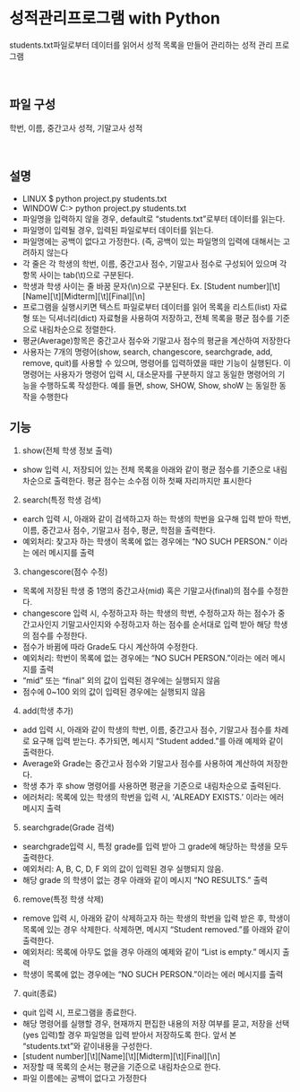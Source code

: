 # 성적관리프로그램 with Python




students.txt파일로부터 데이터를 읽어서 성적 목록을 만들어 관리하는 성적 관리 프로그램


<br/>

## 파일 구성

학번, 이름, 중간고사 성적, 기말고사 성적


<br/>

## 설명
- LINUX
$ python project.py students.txt 
- WINDOW
C:\> python project.py students.txt
- 파일명을 입력하지 않을 경우, default로 “students.txt”로부터 데이터를 읽는다.
- 파일명이 입력될 경우, 입력된 파일로부터 데이터를 읽는다.
- 파일명에는 공백이 없다고 가정한다. (즉, 공백이 있는 파일명의 입력에 대해서는
고려하지 않는다
- 각 줄은 각 학생의 학번, 이름, 중간고사 점수, 기말고사 점수로 구성되어 있으며 각항목 사이는 tab(\t)으로 구분된다.
- 학생과 학생 사이는 줄 바꿈 문자(\n)으로 구분된다.
Ex. [Student number][\t][Name][\t][Midterm][\t][Final][\n]
- 프로그램을 실행시키면 텍스트 파일로부터 데이터를 읽어 목록을 리스트(list) 자료형 또는 딕셔너리(dict) 자료형을 사용하여 저장하고, 전체 목록을 평균 점수를 기준으로 내림차순으로 정렬한다.
- 평균(Average)항목은 중간고사 점수와 기말고사 점수의 평균을 계산하여 저장한다
- 사용자는 7개의 명령어(show, search, changescore, searchgrade, add, remove, quit)를 사용할 수 있으며, 명령어를 입력하였을 때만 기능이 실행된다. 이 명령어는 사용자가 명령어 입력 시, 대소문자를 구분하지 않고 동일한 명령어의 기능을 수행하도록 작성한다. 예를 들면, show, SHOW, Show, shoW 는 동일한 동작을 수행한다

## 기능
1. show(전체 학생 정보 출력)
- show 입력 시, 저장되어 있는 전체 목록을 아래와 같이 평균 점수를 기준으로 내림차순으로 출력한다. 평균 점수는 소수점 이하 첫째 자리까지만 표시한다
2. search(특정 학생 검색)
- earch 입력 시, 아래와 같이 검색하고자 하는 학생의 학번을 요구해 입력 받아 학번, 이름, 중간고사 점수, 기말고사 점수, 평균, 학점을 출력한다.
- 예외처리: 찾고자 하는 학생이 목록에 없는 경우에는 “NO SUCH PERSON.” 이라는 에러
메시지를 출력
3. changescore(점수 수정)
- 목록에 저장된 학생 중 1명의 중간고사(mid) 혹은 기말고사(final)의 점수를 수정한다.
- changescore 입력 시, 수정하고자 하는 학생의 학번, 수정하고자 하는 점수가 중간고사인지 기말고사인지와 수정하고자 하는 점수를 순서대로 입력 받아 해당 학생의 점수를 수정한다. 
- 점수가 바뀜에 따라 Grade도 다시 계산하여 수정한다.
- 예외처리: 학번이 목록에 없는 경우에는 “NO SUCH PERSON.”이라는 에러 메시지를 출력
- “mid” 또는 “final” 외의 값이 입력된 경우에는 실행되지 않음
- 점수에 0~100 외의 값이 입력된 경우에는 실행되지 않음 
4. add(학생 추가)
- add 입력 시, 아래와 같이 학생의 학번, 이름, 중간고사 점수, 기말고사 점수를 차례로 요구해 입력 받는다. 추가되면, 메시지 “Student added.”를 아래 예제와 같이 출력한다.
- Average와 Grade는 중간고사 점수와 기말고사 점수를 사용하여 계산하여 저장한다.
- 학생 추가 후 show 명령어를 사용하면 평균을 기준으로 내림차순으로 출력된다.
- 에러처리: 목록에 있는 학생의 학번을 입력 시, ‘ALREADY EXISTS.’ 이라는 에러 메시지 출력

5. searchgrade(Grade 검색)
- searchgrade입력 시, 특정 grade를 입력 받아 그 grade에 해당하는 학생을 모두 출력한다.
- 예외처리: A, B, C, D, F 외의 값이 입력된 경우 실행되지 않음. 
- 해당 grade 의 학생이 없는 경우 아래와 같이 메시지 “NO RESULTS.” 출력


6. remove(특정 학생 삭제)
- remove 입력 시, 아래와 같이 삭제하고자 하는 학생의 학번을 입력 받은 후, 학생이 목록에 있는 경우 삭제한다. 삭제하면, 메시지 “Student removed.”를 아래와 같이 출력한다.
- 예외처리: 목록에 아무도 없을 경우 아래의 예제와 같이 “List is empty.” 메시지 출력
- 학생이 목록에 없는 경우에는 “NO SUCH PERSON.”이라는 에러 메시지를 출력

7. quit(종료)
- quit 입력 시, 프로그램을 종료한다.
- 해당 명령어를 실행할 경우, 현재까지 편집한 내용의 저장 여부를 묻고, 저장을 선택(yes 입력)할 경우 파일명을 입력 받아서 저장하도록 한다. 앞서 본 “students.txt”와 같이내용을 구성한다.
- [student number][\t][Name][\t][Midterm][\t][Final][\n]
- 저장할 때 목록의 순서는 평균을 기준으로 내림차순으로 한다.
- 파일 이름에는 공백이 없다고 가정한다


<br/><br/>
